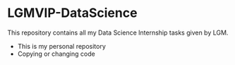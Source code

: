 
# LGMVIP-DataScience
This repository contains all my Data Science Internship tasks given by LGM.
- This is my personal repository
- Copying or changing code
